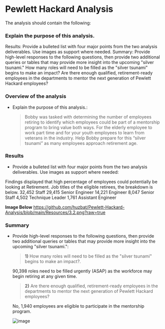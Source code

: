 # Pewlett Hackard Analysis
 
The analysis should contain the following:
 
### Explain the purpose of this analysis.
Results: Provide a bulleted list with four major points from the two analysis deliverables. Use images as support where needed.
Summary: Provide high-level responses to the following questions, then provide two additional queries or tables that may provide more insight into the upcoming "silver tsunami."
How many roles will need to be filled as the "silver tsunami" begins to make an impact?
Are there enough qualified, retirement-ready employees in the departments to mentor the next generation of Pewlett Hackard employees?

### Overview of the analysis
* Explain the purpose of this analysis.:
 
    > Bobby was tasked with determining the number of employees retiring to identify which employees could be part of a mentorship program to bring value both ways. For the elderly employee to work part time and for  your youth employees to learn from veterans in the industry. Help Bobby prepare for this “silver tsunami” as many employees approach retirement age.
 
 
### Results

* Provide a bulleted list with four major points from the two analysis deliverables. Use images as support where needed:
 
 Findings displayed that high percentage of employees could potentially be looking at Retirement.
Job titles of the eligible retirees, the breakdown is below.
   32,452 Staff
   29,415 Senior Engineer
    14,221 Engineer
    8,047 Senior Staff
    4,502 Technique Leader
    1,761 Assistant Engineer
   
**Image Below**   https://github.com/huzbat/Pewlett-Hackard-Analysis/blob/main/Resources/3.2.png?raw=true
 
 
### Summary
* Provide high-level responses to the following questions, then provide two additional queries or tables that may provide more insight into the upcoming "silver tsunami.":
 
    > **1)** How many roles will need to be filled as the "silver tsunami" begins to make an impact?.
 
    90,398 roles need to be filled urgently (ASAP) as the workforce may begin retiring at any given time.
     
    > **2)** Are there enough qualified, retirement-ready employees in the departments to mentor the next generation of Pewlett Hackard employees?  
 
    No, 1,940 employees are eligible to participate in the mentorship program.
    
    ![image](https://user-images.githubusercontent.com/87838015/190867313-589dea5e-04cb-4ce8-a83a-afac33308532.png)

